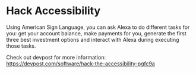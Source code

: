 # Hack Accessibility
Using American Sign Language, you can ask Alexa to do different tasks for you: get your account balance, make payments for you, generate the first three best investment options and interact with Alexa during executing those tasks.

Check out devpost for more information: 
https://devpost.com/software/hack-the-accessibility-pgfc9a
